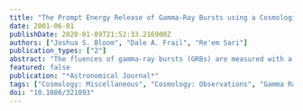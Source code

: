 ```yaml
---
title: "The Prompt Energy Release of Gamma-Ray Bursts using a Cosmological k-Correction"
date: 2001-06-01
publishDate: 2020-01-09T21:52:33.216900Z
authors: ["Joshua S. Bloom", "Dale A. Frail", "Re'em Sari"]
publication_types: ["2"]
abstract: "The fluences of gamma-ray bursts (GRBs) are measured with a variety of instruments in different detector energy ranges. A detailed comparison of the implied energy releases of the GRB sample requires then an accurate accounting of this diversity in fluence measurements that properly corrects for the redshifting of GRB spectra. Here we develop a methodology to ``k-correct`` the implied prompt energy release of a GRB to a fixed comoving bandpass. This allows us to homogenize the prompt energy release of 17 cosmological GRBs (using published redshifts, fluences, and spectra) to two common comoving bandpasses: 20-2000 keV and 0.1 keV-10 MeV (``bolometric''). While the overall distribution of GRB energy releases does not change significantly by using a k-correction, we show that uncorrected energy estimates systematically undercount the bolometric energy by åisebox-0.5ex 5% to 600%, depending on the particular GRB. We find that the median bolometric isotropic equivalent prompt energy release is 2.19×10$^53$ ergs, with an rms scatter of 0.80 dex. The typical estimated uncertainty on a given k-corrected energy measurement is i̊sebox-0.5ex 20%."
featured: false
publication: "*Astronomical Journal*"
tags: ["Cosmology: Miscellaneous", "Cosmology: Observations", "Gamma Rays", "Astrophysics"]
doi: "10.1086/321093"
---
```


